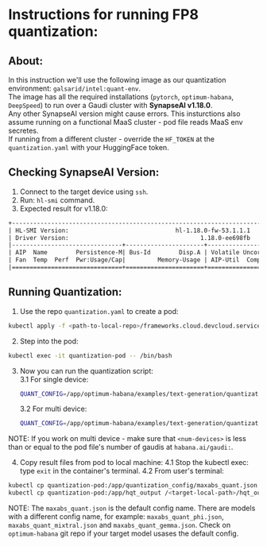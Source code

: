 # Instructions for running FP8 quantization:

## About:
In this instruction we'll use the following image as our quantization environment: `galsarid/intel:quant-env`.<br>
The image has all the required installations (`pytorch`, `optimum-habana`, `DeepSpeed`) to run over a Gaudi cluster with **SynapseAI v1.18.0**.<br>
Any other SynapseAI version might cause errors.
This insturctions also assume running on a functional MaaS cluster - pod file reads MaaS env secretes.<br>
If running from a different cluster - override the `HF_TOKEN` at the `quantization.yaml` with your HuggingFace token.

## Checking SynapseAI Version:

1. Connect to the target device using `ssh`.
2. Run: `hl-smi` command.
3. Expected result for v1.18.0:
```txt
+-----------------------------------------------------------------------------+
| HL-SMI Version:                              hl-1.18.0-fw-53.1.1.1          |
| Driver Version:                                     1.18.0-ee698fb          |
|-------------------------------+----------------------+----------------------+
| AIP  Name        Persistence-M| Bus-Id        Disp.A | Volatile Uncorr. ECC |
| Fan  Temp  Perf  Pwr:Usage/Cap|         Memory-Usage | AIP-Util  Compute M. |
|===============================+======================+======================|
```

## Running Quantization:

1. Use the repo `quantization.yaml` to create a pod:
```bash
kubectl apply -f <path-to-local-repo>/frameworks.cloud.devcloud.services.idc/idcs_domain/infaas/inference/quantization/quantization.yaml
```

2. Step into the pod:
```bash
kubectl exec -it quantization-pod -- /bin/bash
```

3. Now you can run the quantization script:
    <br>3.1 For single device:
    ```bash
    QUANT_CONFIG=/app/optimum-habana/examples/text-generation/quantization_config/maxabs_measure.json python /app/optimum-habana/examples/text-generation/run_generation.py --model_name_or_path <model-name> --use_hpu_graphs --limit_hpu_graphs --use_kv_cache --bucket_size=128 --use_flash_attention --flash_attention_recompute --bf16 --batch_size 1
    ```
    3.2 For multi device:

    ```bash
    QUANT_CONFIG=/app/optimum-habana/examples/text-generation/quantization_config/maxabs_measure.json python /app/optimum-habana/examples/gaudi_spawn.py --use_deepspeed --world_size <num-devices> /app/optimum-habana/examples/text-generation/run_lm_eval.py -o acc_<model-name>_measure.txt --model_name_or_path <model-name>  --attn_softmax_bf16 --use_hpu_graphs --trim_logits --use_kv_cache --bucket_size=128 --bucket_internal --use_flash_attention --flash_attention_recompute --bf16 --batch_size 1
    ```

NOTE: If you work on multi device - make sure that `<num-devices>` is less than or equal to the pod file's number of gaudis at `habana.ai/gaudi:`.

4. Copy result files from pod to local machine:
   4.1 Stop the kubectl exec: type `exit` in the container's terminal.
   4.2 From user's terminal:
```bash
kubectl cp quantization-pod:/app/quantization_config/maxabs_quant.json /<target-local-path>/maxabs_quant.json
kubectl cp quantization-pod:/app/hqt_output /<target-local-path>/hqt_output
```

NOTE: The `maxabs_quant.json` is the default config name. There are models with a different config name, for example: `maxabs_quant_phi.json`, `maxabs_quant_mixtral.json` and `maxabs_quant_gemma.json`. Check on `optimum-habana` git repo if your target model usases the default config.
